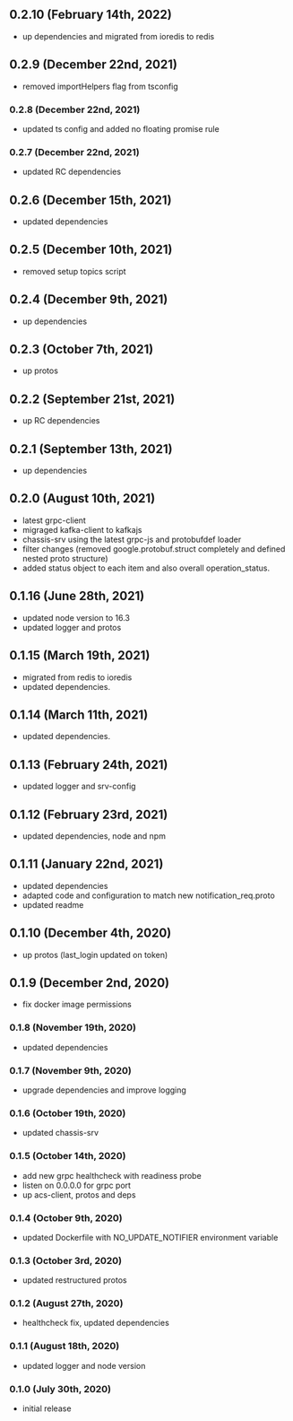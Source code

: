 ## 0.2.10 (February 14th, 2022)

- up dependencies and migrated from ioredis to redis

## 0.2.9 (December 22nd, 2021)

- removed importHelpers flag from tsconfig

### 0.2.8 (December 22nd, 2021)

- updated ts config and added no floating promise rule

### 0.2.7 (December 22nd, 2021)

- updated RC dependencies

## 0.2.6 (December 15th, 2021)

- updated dependencies

## 0.2.5 (December 10th, 2021)

- removed setup topics script

## 0.2.4 (December 9th, 2021)

- up dependencies

## 0.2.3 (October 7th, 2021)

- up protos

## 0.2.2 (September 21st, 2021)

- up RC dependencies

## 0.2.1 (September 13th, 2021)

- up dependencies

## 0.2.0 (August 10th, 2021)

- latest grpc-client
- migraged kafka-client to kafkajs
- chassis-srv using the latest grpc-js and protobufdef loader
- filter changes (removed google.protobuf.struct completely and defined nested proto structure)
- added status object to each item and also overall operation_status.

## 0.1.16 (June 28th, 2021)

- updated node version to 16.3
- updated logger and protos

## 0.1.15 (March 19th, 2021)

- migrated from redis to ioredis
- updated dependencies.

## 0.1.14 (March 11th, 2021)

- updated dependencies.

## 0.1.13 (February 24th, 2021)

- updated logger and srv-config

## 0.1.12 (February 23rd, 2021)

- updated dependencies, node and npm

## 0.1.11 (January 22nd, 2021)

- updated dependencies
- adapted code and configuration to match new notification_req.proto
- updated readme

## 0.1.10 (December 4th, 2020)

- up protos (last_login updated on token)

## 0.1.9 (December 2nd, 2020)

- fix docker image permissions

### 0.1.8 (November 19th, 2020)

- updated dependencies

### 0.1.7 (November 9th, 2020)

- upgrade dependencies and improve logging

### 0.1.6 (October 19th, 2020)

- updated chassis-srv

### 0.1.5 (October 14th, 2020)

- add new grpc healthcheck with readiness probe
- listen on 0.0.0.0 for grpc port
- up acs-client, protos and deps

### 0.1.4 (October 9th, 2020)

- updated Dockerfile with NO_UPDATE_NOTIFIER environment variable

### 0.1.3 (October 3rd, 2020)

- updated restructured protos

### 0.1.2 (August 27th, 2020)

- healthcheck fix, updated dependencies

### 0.1.1 (August 18th, 2020)

- updated logger and node version

### 0.1.0 (July 30th, 2020)

- initial release
